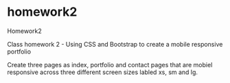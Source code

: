 # homework2
Homework2

Class homework 2 - Using CSS and Bootstrap to create a mobile responsive portfolio

Create three pages as index, portfolio and contact pages that are mobiel responsive across three different screen sizes labled xs, sm and lg.